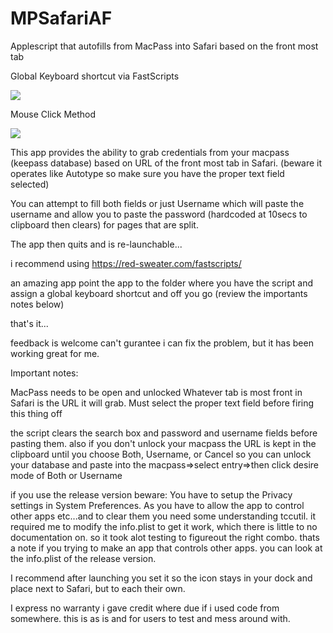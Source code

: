 # MPSafariAF
Applescript that autofills from MacPass into Safari based on the front most tab


Global Keyboard shortcut via FastScripts


![](MPSafariAF-demo-kb.gif)



Mouse Click Method


![](MPSafariAF-demo.gif)

This app provides the ability to grab credentials from your macpass (keepass database) based on URL of the front most tab in Safari. (beware it operates like Autotype so make sure you have the proper text field selected)


You can attempt to fill both fields or just Username which will paste the username and allow you to paste the password (hardcoded at 10secs to clipboard then clears) for pages that are split.


The app then quits and is re-launchable...

i recommend using https://red-sweater.com/fastscripts/

an amazing app point the app to the folder where you have the script and assign a global keyboard shortcut and off you go (review the importants notes below)


that's it...

feedback is welcome can't gurantee i can fix the problem, but it has been working great for me.

Important notes:

MacPass needs to be open and unlocked Whatever tab is most front in Safari is the URL it will grab. Must select the proper text field before firing this thing off

the script clears the search box and password and username fields before pasting them. 
also if you don't unlock your macpass the URL is kept in the clipboard until you choose Both, Username, or Cancel
so you can unlock your database and paste into the macpass=>select entry=>then click desire mode of Both or Username


if you use the release version beware:
You have to setup the Privacy settings in System Preferences. As you have to allow the app to control other apps etc...and to clear them you need some understanding tccutil.
it required me to modify the info.plist to get it work, which there is little to no documentation on. so it took alot testing to figureout the right combo. thats a note if you trying to make an app that controls other apps. you can look at the info.plist of the release version.

I recommend after launching you set it so the icon stays in your dock and place next to Safari, but to each their own.

I express no warranty i gave credit where due if i used code from somewhere. this is as is and for users to test and mess around with.
